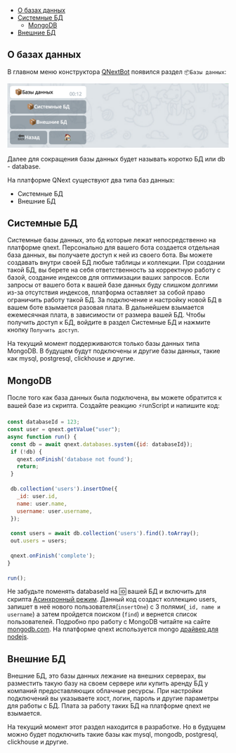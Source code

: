 * [О базах данных](#о-базах-данных)
* [Системные БД](#системные-бд)
  * [MongoDB](#mongodb)
* [Внешние БД](#внешние-бд)
## О базах данных

В главном меню конструктора [QNextBot](http://t.me/qnextbot) появился раздел `📦Базы данных`:

![](./1.png)

Далее для сокращения базы данных будет называть коротко БД или db - database.

На платформе QNext существуют два типа баз данных:
* Системные БД
* Внешние БД
## Системные БД

Системные базы данных, это бд которые лежат непосредственно на платформе qnext. Персонально для вашего бота создается отдельная база данных, вы получаете доступ к ней из своего бота. Вы можете создавать внутри своей БД любые таблицы и коллекции. При создании такой БД, вы берете на себя ответственность за корректную работу с базой, создание индексов для оптимизации ваших запросов. Если запросы от вашего бота к вашей базе данных буду слишком долгими из-за отсутствия индексов, платформа оставляет за собой право ограничить работу такой БД. За подключение и настройку новой БД в вашем боте взымается разовая плата. В дальнейшем взымается ежемесячная плата, в зависимости от размера вашей БД. Чтобы получить доступ к БД, войдите в раздел Системные БД и нажмите кнопку `Получить доступ`. 

На текущий момент поддерживаются только базы данных типа MongoDB. В будущем будут подключены и другие базы данных, такие как mysql, postgresql, clickhouse и другие.
## MongoDB

После того как база данных была подключена, вы можете обратится к вашей базе из скрипта. Создайте реакцию ⚡️runScript и напишите код:
```js 
const databaseId = 123;
const user = qnext.getValue("user");
async function run() {
 const db = await qnext.databases.system({id: databaseId});
 if (!db) {
   qnext.onFinish('database not found');
   return;
 }
  
 db.collection('users').insertOne({
   _id: user.id,
   name: user.name,
   username: user.username,
 });

 const users = await db.collection('users').find().toArray();
 out.users = users;
  
 qnext.onFinish('complete');
}

run();
```


Не забудьте поменять databaseId на 🆔 вашей БД и включить для скрипта [Асинхронный режим](/docs-test/ext/script). Данный код создаст коллекцию users, запишет в неё нового пользователя(`insertOne`) с 3 полями(`_id, name и username`) а затем пройдется поиском (`find`) и вернется список пользователей. Подробно про работу с MongoDB читайте на сайте [mongodb.com](https://www.mongodb.com/). На платформе qnext используется mongo [драйвер для nodejs](https://www.npmjs.com/package/mongodb).


## Внешние БД

Внешние БД, это базы данных лежание на внешних серверах, вы разместить такую базу на своем сервере или купить аренду БД у компаний предоставляющих облачные ресурсы. При настройки подключений вы указываете хост, логин, пароль и другие параметры для работы с БД. Плата за работу таких БД на платформе qnext не взымается. 

На текущий момент этот раздел находится в разработке. Но в будущем можно будет подключить такие базы как mysql, mongodb, postgresql, clickhouse и другие.


  

